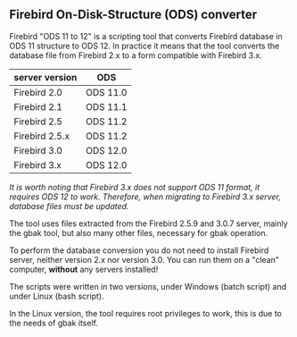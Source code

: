 
## Firebird On-Disk-Structure (ODS) converter

Firebird "ODS 11 to 12" is a scripting tool that converts Firebird database in ODS 11 structure to ODS 12. In practice it means that the tool converts the database file from Firebird 2.x to a form compatible with Firebird 3.x.

| server version |    ODS   |
|----------------|----------|
| Firebird 2.0   | ODS 11.0 |
| Firebird 2.1   | ODS 11.1 |
| Firebird 2.5   | ODS 11.2 |
| Firebird 2.5.x | ODS 11.2 |
| Firebird 3.0   | ODS 12.0 |
| Firebird 3.x   | ODS 12.0 |

*It is worth noting that Firebird 3.x does not support ODS 11 format, it requires ODS 12 to work. Therefore, when migrating to Firebird 3.x server, database files must be updated.*

The tool uses files extracted from the Firebird 2.5.9 and 3.0.7 server, mainly the gbak tool, but also many other files, necessary for gbak operation. 

To perform the database conversion you do not need to install Firebird server, neither version 2.x nor version 3.0. You can run them on a "clean" computer, **without** any servers installed!

The scripts were written in two versions, under Windows (batch script) and under Linux (bash script).

In the Linux version, the tool requires root privileges to work, this is due to the needs of gbak itself.
